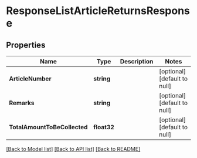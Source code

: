 # ResponseListArticleReturnsResponse

## Properties
Name | Type | Description | Notes
------------ | ------------- | ------------- | -------------
**ArticleNumber** | **string** |  | [optional] [default to null]
**Remarks** | **string** |  | [optional] [default to null]
**TotalAmountToBeCollected** | **float32** |  | [optional] [default to null]

[[Back to Model list]](../README.md#documentation-for-models) [[Back to API list]](../README.md#documentation-for-api-endpoints) [[Back to README]](../README.md)


